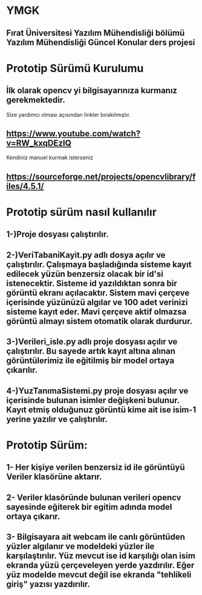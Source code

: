 # YMGK
Fırat Üniversitesi Yazılım Mühendisliği bölümü Yazılım Mühendisliği Güncel Konular ders projesi
---
# Prototip Sürümü Kurulumu
İlk olarak opencv yi bilgisayarınıza kurmanız gerekmektedir.
---
Size yardımcı olması açısından linkler bırakılmıştır.

https://www.youtube.com/watch?v=RW_kxqDEzIQ
---
Kendiniz manuel kurmak isterseniz 

https://sourceforge.net/projects/opencvlibrary/files/4.5.1/
---

# Prototip sürüm nasıl kullanılır
1-)Proje dosyası çalıştırılır.
---
2-)VeriTabaniKayit.py adlı dosya açılır ve çalıştırılır. Çalışmaya başladığında sisteme kayıt edilecek yüzün benzersiz olacak bir id'si istenecektir.
   Sisteme id yazıldıktan sonra bir görüntü ekranı açılacaktır. Sistem mavi çerçeve içerisinde yüzünüzü algılar ve 100 adet verinizi sisteme kayıt eder.
   Mavi çerçeve aktif olmazsa görüntü almayı sistem otomatik olarak durdurur.
---
3-)Verileri_isle.py adlı proje dosyası açılır ve çalıştırılır. Bu sayede artık kayıt altına alınan görüntülerimiz ile eğitilmiş bir model ortaya çıkarılır.
---
4-)YuzTanımaSistemi.py proje dosyası açılır ve içerisinde bulunan isimler değişkeni bulunur. Kayıt etmiş olduğunuz görüntü kime ait ise isim-1 yerine yazılır ve çalıştırılır.
---

# Prototip Sürüm:
1- Her kişiye verilen benzersiz id ile görüntüyü Veriler klasörüne aktarır.
---
2- Veriler klasöründe bulunan verileri opencv sayesinde eğiterek bir egitim adında model ortaya çıkarır.
---
3- Bilgisayara ait webcam ile canlı görüntüden yüzler algılanır ve modeldeki yüzler ile karşılaştırılır. Yüz mevcut ise id karşılığı olan isim ekranda yüzü çerçeveleyen yerde yazdırılır.
Eğer yüz modelde mevcut değil ise ekranda "tehlikeli giriş" yazısı yazdırılır.
---
